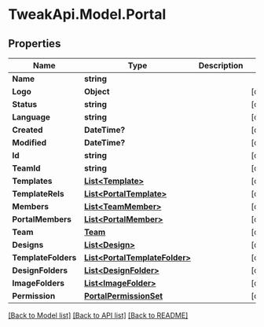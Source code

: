 # TweakApi.Model.Portal
## Properties

Name | Type | Description | Notes
------------ | ------------- | ------------- | -------------
**Name** | **string** |  | 
**Logo** | **Object** |  | [optional] 
**Status** | **string** |  | [optional] 
**Language** | **string** |  | [optional] 
**Created** | **DateTime?** |  | [optional] 
**Modified** | **DateTime?** |  | [optional] 
**Id** | **string** |  | [optional] 
**TeamId** | **string** |  | [optional] 
**Templates** | [**List&lt;Template&gt;**](Template.md) |  | [optional] 
**TemplateRels** | [**List&lt;PortalTemplate&gt;**](PortalTemplate.md) |  | [optional] 
**Members** | [**List&lt;TeamMember&gt;**](TeamMember.md) |  | [optional] 
**PortalMembers** | [**List&lt;PortalMember&gt;**](PortalMember.md) |  | [optional] 
**Team** | [**Team**](Team.md) |  | [optional] 
**Designs** | [**List&lt;Design&gt;**](Design.md) |  | [optional] 
**TemplateFolders** | [**List&lt;PortalTemplateFolder&gt;**](PortalTemplateFolder.md) |  | [optional] 
**DesignFolders** | [**List&lt;DesignFolder&gt;**](DesignFolder.md) |  | [optional] 
**ImageFolders** | [**List&lt;ImageFolder&gt;**](ImageFolder.md) |  | [optional] 
**Permission** | [**PortalPermissionSet**](PortalPermissionSet.md) |  | [optional] 

[[Back to Model list]](../README.md#documentation-for-models) [[Back to API list]](../README.md#documentation-for-api-endpoints) [[Back to README]](../README.md)

